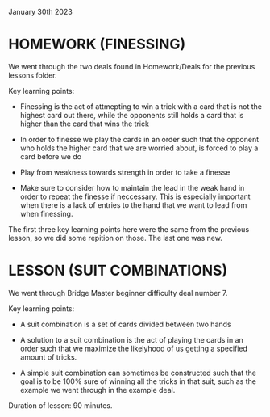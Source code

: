 January 30th 2023

# HOMEWORK (FINESSING)

We went through the two deals found in Homework/Deals for the previous lessons folder.

Key learning points:

* Finessing is the act of attmepting to win a trick with a card that is not the highest card out there, while the opponents still holds a card that is higher than the card that wins the trick

* In order to finesse we play the cards in an order such that the opponent who holds the higher card that we are worried about, is forced to play a card before we do

* Play from weakness towards strength in order to take a finesse

* Make sure to consider how to maintain the lead in the weak hand in order to repeat the finesse if neccessary. This is especially important when there is a lack of entries to the hand that we want to lead from when finessing.

The first three key learning points here were the same from the previous lesson, so we did some repition on those. The last one was new.

# LESSON (SUIT COMBINATIONS)

We went through Bridge Master beginner difficulty deal number 7.

Key learning points:

* A suit combination is a set of cards divided between two hands

* A solution to a suit combination is the act of playing the cards in an order such that we maximize the likelyhood of us getting a specified amount of tricks.

* A simple suit combination can sometimes be constructed such that the goal is to be 100% sure of winning all the tricks in that suit, such as the example we went through in the example deal.



Duration of lesson: 90 minutes.
